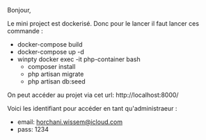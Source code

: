 Bonjour,

Le mini project est dockerisé. Donc pour le lancer il faut lancer ces commande : 
- docker-compose build
- docker-compose up -d 
- winpty docker exec -it php-container bash
    * composer install
    * php artisan migrate
    * php artisan db:seed

On peut accéder au projet via cet url: http://localhost:8000/

Voici les identifiant pour accéder en tant qu'administraeur :
- email: horchani.wissem@icloud.com
- pass: 1234
